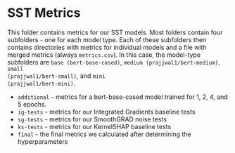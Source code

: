 # SST Metrics

This folder contains metrics for our SST models.
Most folders contain four subfolders - one for each model type. Each of these subfolders then contains directories with
metrics for individual models and a file with merged metrics (always <code>metrics.csv</code>). 
In this case, the model-type subfolders are <code>base (bert-base-cased)</code>, <code>medium (prajjwal1/bert-medium)</code>,
<code>small (prajjwal1/bert-small)</code>, and <code>mini (prajjwal1/bert-mini)</code>.

* <code>additional</code> - metrics for a bert-base-cased model trained for 1, 2, 4, and 5 epochs.
* <code>ig-tests</code> - metrics for our Integrated Gradients baseline tests
* <code>sg-tests</code> - metrics for our SmoothGRAD noise tests
* <code>ks-tests</code> - metrics for our KernelSHAP baseline tests
* <code>final</code> - the final metrics we calculated after determining the hyperparameters